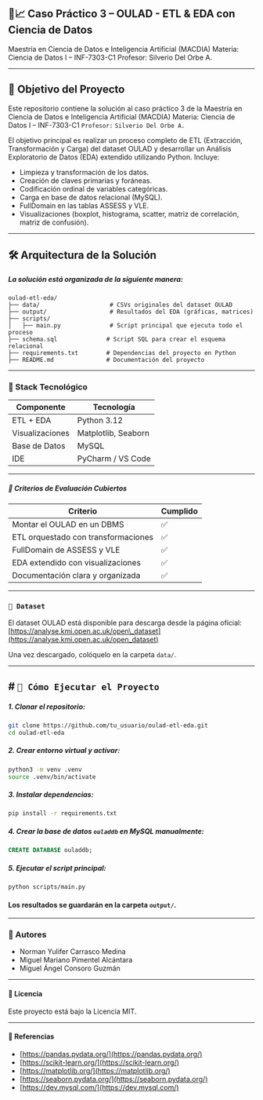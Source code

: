 ## 🧠📈 Caso Práctico 3 – OULAD - ETL & EDA con Ciencia de Datos

Maestría en Ciencia de Datos e Inteligencia Artificial (MACDIA)
Materia: Ciencia de Datos I – INF-7303-C1
Profesor: Silverio Del Orbe A.

---

## 🎯 Objetivo del Proyecto

Este repositorio contiene la solución al caso práctico 3 de la Maestría en Ciencia de Datos e Inteligencia Artificial (MACDIA) Materia: Ciencia de Datos I – INF-7303-C1 ```Profesor:``` `Silverio Del Orbe A.`

El objetivo principal es realizar un proceso completo de ETL (Extracción, Transformación y Carga) del dataset OULAD y desarrollar un Análisis Exploratorio de Datos (EDA) extendido utilizando Python. Incluye:

* Limpieza y transformación de los datos.
* Creación de claves primarias y foráneas.
* Codificación ordinal de variables categóricas.
* Carga en base de datos relacional (MySQL).
* FullDomain en las tablas ASSESS y VLE.
* Visualizaciones (boxplot, histograma, scatter, matriz de correlación, matriz de confusión).

---

## 🛠️ Arquitectura de la Solución

##### La solución está organizada de la siguiente manera:

```
oulad-etl-eda/
├── data/                    # CSVs originales del dataset OULAD
├── output/                  # Resultados del EDA (gráficas, matrices)
├── scripts/
│   ├── main.py              # Script principal que ejecuta todo el proceso
├── schema.sql              # Script SQL para crear el esquema relacional
├── requirements.txt        # Dependencias del proyecto en Python
├── README.md               # Documentación del proyecto
```

---

###  🔧 Stack Tecnológico

| Componente      | Tecnología          |
| --------------- | ------------------- |
| ETL + EDA       | Python 3.12         |
| Visualizaciones | Matplotlib, Seaborn |
| Base de Datos   | MySQL               |
| IDE             | PyCharm / VS Code   |

---

##### 🌟 Criterios de Evaluación Cubiertos

| Criterio                            | Cumplido |
| ----------------------------------- | -------- |
| Montar el OULAD en un DBMS          | ✅        |
| ETL orquestado con transformaciones | ✅        |
| FullDomain de ASSESS y VLE          | ✅        |
| EDA extendido con visualizaciones   | ✅        |
| Documentación clara y organizada    | ✅        |

---

###  `📆 Dataset`

El dataset OULAD está disponible para descarga desde la página oficial:
[https://analyse.kmi.open.ac.uk/open\_dataset](https://analyse.kmi.open.ac.uk/open_dataset)

Una vez descargado, colóquelo en la carpeta `data/`.

---

## # ```🚀 Cómo Ejecutar el Proyecto```

##### 1. Clonar el repositorio:

```bash
git clone https://github.com/tu_usuario/oulad-etl-eda.git
cd oulad-etl-eda
```

##### 2. Crear entorno virtual y activar:

```bash
python3 -m venv .venv
source .venv/bin/activate
```

##### 3. Instalar dependencias:

```bash
pip install -r requirements.txt
```

##### 4. Crear la base de datos `ouladdb` en MySQL manualmente:

```sql
CREATE DATABASE ouladdb;
```

##### 5. Ejecutar el script principal:

```bash
python scripts/main.py
```

#### Los resultados se guardarán en la carpeta `output/`.

---

### 🔹 Autores

* Norman Yulifer Carrasco Medina
* Miguel Mariano Pimentel Alcántara
* Miguel Ángel Consoro Guzmán
---

#### 📄 Licencia

Este proyecto está bajo la Licencia MIT.

---

#### 📓 Referencias

* [https://pandas.pydata.org/](https://pandas.pydata.org/)
* [https://scikit-learn.org/](https://scikit-learn.org/)
* [https://matplotlib.org/](https://matplotlib.org/)
* [https://seaborn.pydata.org/](https://seaborn.pydata.org/)
* [https://dev.mysql.com/](https://dev.mysql.com/)
